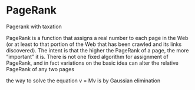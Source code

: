 # PageRank
Pagerank with taxation

PageRank is a function that assigns a real number to each page in the Web
(or at least to that portion of the Web that has been crawled and its links
discovered). The intent is that the higher the PageRank of a page, the more
“important” it is. There is not one fixed algorithm for assignment of PageRank,
and in fact variations on the basic idea can alter the relative PageRank of any
two pages

the way to solve the equation v = Mv is by Gaussian elimination


